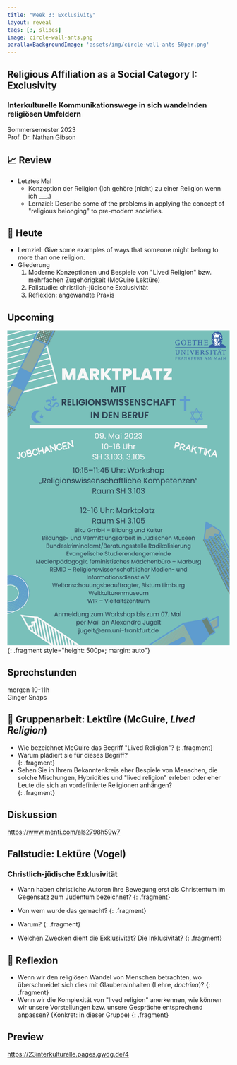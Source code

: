 ```yaml
---
title: "Week 3: Exclusivity"
layout: reveal
tags: [3, slides]
image: circle-wall-ants.png
parallaxBackgroundImage: 'assets/img/circle-wall-ants-50per.png'
---
```


## Religious Affiliation as a Social Category I: Exclusivity

### Interkulturelle Kommunikationswege in sich wandelnden religiösen Umfeldern

Sommersemester 2023  
Prof. Dr. Nathan Gibson

## 📈 Review

- Letztes Mal 
    - Konzeption der Religion (Ich gehöre (nicht) zu einer Religion wenn ich ___.)
    - Lernziel: Describe some of the problems in applying the concept of "religious belonging" to pre-modern societies.

## 🧭 Heute 

- Lernziel: Give some examples of ways that someone might belong to more than one religion.
- Gliederung
  1. Moderne Konzeptionen und Bespiele von "Lived Religion" bzw. mehrfachen Zugehörigkeit (McGuire Lektüre)
  2. Fallstudie: christlich-jüdische Exclusivität
  3. Reflexion: angewandte Praxis

## Upcoming

![Martkplatz Flyer](../assets/img/marktplatz.jpg){: .fragment style="height: 500px; margin: auto"}

## Sprechstunden

morgen 10-11h  
Ginger Snaps

## 📖 Gruppenarbeit: Lektüre (McGuire, _Lived Religion_)

- Wie bezeichnet McGuire das Begriff "Lived Religion"? 
{: .fragment}
- Warum plädiert sie für dieses Begriff?  
{: .fragment}
- Sehen Sie in Ihrem Bekanntenkreis eher Bespiele von Menschen, die solche Mischungen, Hybridities und "lived religion" erleben oder eher Leute die sich an vordefinierte Religionen anhängen?  
{: .fragment}

## Diskussion

<https://www.menti.com/als2798h59w7>

## Fallstudie: Lektüre (Vogel)

### Christlich-jüdische Exklusivität

- Wann haben christliche Autoren ihre Bewegung erst als Christentum im Gegensatz zum Judentum bezeichnet?
{: .fragment}

- Von wem wurde das gemacht?
{: .fragment}

- Warum?
{: .fragment}

- Welchen Zwecken dient die Exklusivität? Die Inklusivität?
{: .fragment}

## 🔭 Reflexion

-  Wenn wir den religiösen Wandel von Menschen betrachten, wo überschneidet sich dies mit Glaubensinhalten (Lehre, _doctrina_)?
{: .fragment}
-  Wenn wir die Komplexität von "lived religion" anerkennen, wie können wir unsere Vorstellungen bzw. unsere Gespräche entsprechend anpassen? (Konkret: in dieser Gruppe)
{: .fragment}


## Preview

<https://23interkulturelle.pages.gwdg.de/4>



